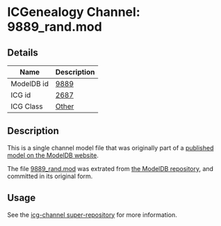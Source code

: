 # ICGenealogy Channel: 9889\_rand.mod

## Details

Name | Description
---- | -----------
ModelDB id | [9889](http://senselab.med.yale.edu/ModelDB/ShowModel.cshtml?model=9889)
ICG id | [2687](http://icg.neurotheory.ox.ac.uk/channels/other/2687)
ICG Class | [Other](http://icg.neurotheory.ox.ac.uk/channels/other)

## Description

This is a single channel model file that was originally part of a [published model on the ModelDB website](http://senselab.med.yale.edu/mModelDB/ShowModel.cshtml?model=9889).

The file [9889\_rand.mod](9889_rand.mod) was extrated from [the ModelDB repository](http://senselab.med.yale.edu/ModelDB/ShowModel.cshtml?model=9889), and committed in its original form.

## Usage

See the [icg-channel super-repository](https://github.com/icgenealogy/icg-channels) for more information.